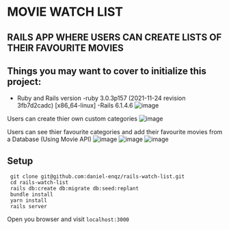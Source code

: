 # MOVIE WATCH LIST
## RAILS APP WHERE USERS CAN CREATE LISTS OF THEIR FAVOURITE MOVIES
## Things you may want to cover to initialize this project:
* Ruby and Rails version
-ruby 3.0.3p157 (2021-11-24 revision 3fb7d2cadc) [x86_64-linux]
-Rails 6.1.4.6
![image](https://user-images.githubusercontent.com/72522628/161292221-a70898e0-9be3-41ab-b5f7-0a4476ca46cf.png)

Users can create thier own custom categories
![image](https://user-images.githubusercontent.com/72522628/161292392-d40edf82-c626-4dda-a52d-695e16e40b40.png)

Users can see thier favourite categories and add their favourite movies from a Database (Using Movie API)
![image](https://user-images.githubusercontent.com/72522628/161292604-6bf517a6-73f8-4155-99c3-26b6d689e791.png)
![image](https://user-images.githubusercontent.com/72522628/161292722-d5205c2b-8c47-4bc3-9485-f0a1c35880ed.png)
![image](https://user-images.githubusercontent.com/72522628/161292785-2205e133-04ab-400c-b48b-52b6d173434a.png)

## Setup

```shell
 git clone git@github.com:daniel-enqz/rails-watch-list.git
 cd rails-watch-list
 rails db:create db:migrate db:seed:replant
 bundle install
 yarn install
 rails server
```
Open you browser and visit `localhost:3000`

